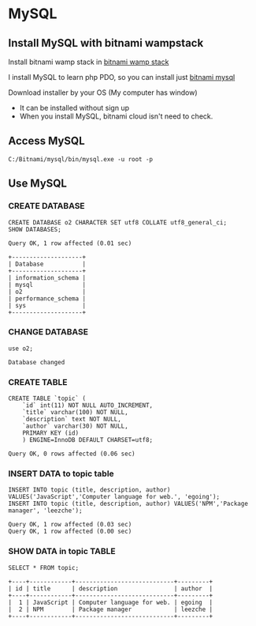# MySQL

## Install MySQL with bitnami wampstack

Install bitnami wamp stack in [bitnami wamp stack](https://bitnami.com/stack/wamp/installer)

I install MySQL to learn php PDO, so you can install just [bitnami mysql](https://bitnami.com/tag/mysql)

Download installer by your OS (My computer has window)

- It can be installed without sign up
- When you install MySQL, bitnami cloud isn't need to check.



## Access MySQL 

```
C:/Bitnami/mysql/bin/mysql.exe -u root -p
```



## Use MySQL

### CREATE DATABASE

```mysql
CREATE DATABASE o2 CHARACTER SET utf8 COLLATE utf8_general_ci;
SHOW DATABASES;
```

```
Query OK, 1 row affected (0.01 sec)

+--------------------+
| Database           |
+--------------------+
| information_schema |
| mysql              |
| o2                 |
| performance_schema |
| sys                |
+--------------------+
```



### CHANGE DATABASE

```mysql
use o2;
```

```
Database changed
```



### CREATE TABLE

```mysql
CREATE TABLE `topic` (
    `id` int(11) NOT NULL AUTO_INCREMENT,
    `title` varchar(100) NOT NULL,
    `description` text NOT NULL,
    `author` varchar(30) NOT NULL,
    PRIMARY KEY (id)
    ) ENGINE=InnoDB DEFAULT CHARSET=utf8;
```

```
Query OK, 0 rows affected (0.06 sec)
```



### INSERT DATA to topic table

```mysql
INSERT INTO topic (title, description, author) VALUES('JavaScript','Computer language for web.', 'egoing');
INSERT INTO topic (title, description, author) VALUES('NPM','Package manager', 'leezche');
```

```
Query OK, 1 row affected (0.03 sec)
Query OK, 1 row affected (0.00 sec)
```



### SHOW DATA in topic TABLE

```mysql
SELECT * FROM topic;
```

```
+----+------------+----------------------------+---------+
| id | title      | description                | author  |
+----+------------+----------------------------+---------+
|  1 | JavaScript | Computer language for web. | egoing  |
|  2 | NPM        | Package manager            | leezche |
+----+------------+----------------------------+---------+
```

